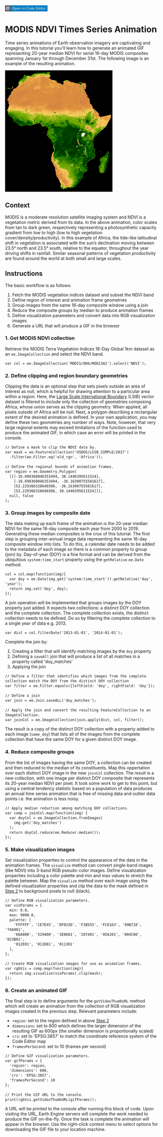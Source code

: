 [![Open In Editor](https://github.com/jdbcode/tutorial-test/blob/master/ee-editor-badge.png?raw=true)](https://earthengine.googleapis.com/api/thumb?thumbid=d2fdb9a6167d24136bde2cb685220e26&token=ecd4cf4d6d16629447fbd8ddca98c2c5)

# MODIS NDVI Times Series Animation

Time series animations of Earth observation imagery are captivating and engaging.
In this tutorial you'll learn how to generate an animated GIF representing 20-year median
NDVI for serial 16-day MODIS composites spanning January 1st through December 31st. The
following image is an example of the resulting animation. 

![MODIS NDVI GIF](modis_ndvi_time_series_animation.gif)

## Context

MODIS is a moderate resolution satellite imaging system and NDVI is a vegetation metric derived from its data.
In the above animation, color scales from tan to dark green, respectively representing a photosynthetic capacity
gradient from low to high (low to high vegetation cover/density/productivity). In this example of Africa, the
tide-like latitudinal shift in vegetation is associated with the sun’s declination moving between 23.5&deg;
north and 23.5&deg; south, relative to the equator, throughout the year driving shifts in rainfall. Similar
seasonal patterns of vegetation productivity are found around the world at both small and large scales.

## Instructions

The basic workflow is as follows:

1. Fetch the MODIS vegetation indices dataset and subset the NDVI band
2. Define region of interest and animation frame geometries
3. Group images from the same 16-day composite window using a join
4. Reduce the composite groups by median to produce animation frames
5. Define visualization parameters and convert data into RGB visualization images
6. Generate a URL that will produce a GIF in the browser

### 1. Get MODIS NDVI collection

Retrieve the MODIS Terra Vegetation Indices 16-Day Global 1km dataset as an `ee.ImageCollection`
and select the NDVI band.

```
var col = ee.ImageCollection('MODIS/006/MOD13A2').select('NDVI');
```

### 2. Define clipping and region boundary geometries

Clipping the data is an optional step that sets pixels outside an area of interest as null, which is helpful
for drawing attention to a particular area within a region. Here, the [Large Scale International Boundary](https://developers.google.com/earth-engine/datasets/catalog/USDOS_LSIB_SIMPLE_2017)
(LSIB) vector dataset is filtered to include only the collection of geometries composing Africa, whose union
serves as the clipping geometry. When applied, all pixels outside of Africa will be null. Next, a polygon
describing a rectangular extent of the desired animation is defined. In your own application, you may define
these two geometries any number of ways. Note, however, that very large regional extents may exceed limitations
of the function used to produce the animated GIF, in which case an error will be printed in the console.

```
// Define a mask to clip the NDVI data by.
var mask = ee.FeatureCollection('USDOS/LSIB_SIMPLE/2017')
  .filter(ee.Filter.eq('wld_rgn', 'Africa'));

// Define the regional bounds of animation frames.
var region = ee.Geometry.Polygon(
  [[[-18.698368046353494, 38.1446395611524],
    [-18.698368046353494, -36.16300755581617],
    [52.229366328646506, -36.16300755581617],
    [52.229366328646506, 38.1446395611524]]], 
  null, false
);
```

### 3. Group images by composite date

The data making up each frame of the animation is the 20-year median NDVI for the same 16-day composite each
year from 2000 to 2019. Generating these median composites is the crux of this tutorial. The first step is
grouping inter-annual image data representing the same 16-day composite window into lists. To do this, a
calendar date needs to be added to the metadata of each image so there is a common property to group (join)
by. Day-of-year (DOY) is a fine format and can be derived from the ubiquitous `system:time_start` property
using the `getRelative` `ee.Date` method.

```
col = col.map(function(img){
  var doy = ee.Date(img.get('system:time_start')).getRelative('day', 'year');
  return img.set('doy', doy);
});
```

A join operation will be implemented that groups images by the DOY property just added. It expects two
collections: a distinct DOY collection and the complete collection. The complete collection exists, the
distinct collection needs to be defined. Do so by filtering the complete collection to a single year of
data e.g. 2013. 

```
var dist = col.filterDate('2013-01-01', '2014-01-01');
```

Complete the join by:

1. Creating a filter that will identify matching images by the `doy` property
2. Defining a `saveAll` join that will produce a list of all matches in a property called 'doy_matches'
3. Applying the join

```
// Define a filter that identifies which images from the complete collection match the DOY from the distinct DOY collection 
var filter = ee.Filter.equals({leftField: 'doy', rightField: 'doy'});

// Define a join
var join = ee.Join.saveALL('doy_matches');

// Apply the join and convert the resulting FeatureCollection to an ImageCollection.
var joinCol = ee.ImageCollection(join.apply(dist, col, filter));
```

The result is a copy of the distinct DOY collection with a property added to each image (`same_doy`) that lists all of the
images from the complete collection that have the same DOY for a given distinct DOY image.

### 4. Reduce composite groups

From the list of images having the same DOY, a collection can be created and then reduced to the median
of its constituents. Map this oppertation over each distinct DOY image in the new `joinCol` collection.
The result is a new collection, with one image per distinct DOY composite that represents its 20-year
median NDVI per pixel. It took some work to get to this point, but using a central tendency statistic
based on a population of data produces an annual time series animation that is free of missing data and
outlier data points i.e. the animation is less noisy.   

```
// Apply median reduction among matching DOY collections.
var comp = joinCol.map(function(img) {
  var doyCol = ee.ImageCollection.fromImages(
    img.get('doy_matches')
  );
  return doyCol.reduce(ee.Reducer.median());
});
```

### 5. Make visualization images

Set visualization properties to control the appearance of the data in the animation frames.
The `visualize` method can convert single-band images (like NDVI)
into 3-band RGB pseudo-color images. Define visualization properties including a color palette and min
and max values to stretch the palette between. Map the `visualize` method over each image using the defined
visualization properties and clip the data to the mask defined in [Step 2](#2_define_clipping_and_frame_boundary_geometries)
to background pixels to null (black).

```
// Define RGB visualization parameters.
var visParams = {
  min: 0.0,
  max: 9000.0,
  palette: [
    'FFFFFF', 'CE7E45', 'DF923D', 'F1B555', 'FCD163', '99B718', '74A901',
    '66A000', '529400', '3E8601', '207401', '056201', '004C00', '023B01',
    '012E01', '011D01', '011301'
  ],
};

// Create RGB visualization images for use as animation frames.
var rgbVis = comp.map(function(img){
  return img.visualize(visParams).clip(mask);
});
```

### 6. Create an animated GIF

The final step is to define arguments for the `getVideoThumbURL` method which will create an animation from
the collection of RGB visualization images created in the previous step. Relevant parameters include:

- `region`: set to the region defined in above [Step 2](#2_define_clipping_and_frame_boundary_geometries)
- `dimensions`: set to 600 which defines the larger dimension of the resulting GIF as 600px (the smaller dimension is proportionally scaled)
- `crs`: set to 'EPSG:3857' to match the coordinate reference system of the Code Editor map
- `framesPerSecond`: set to 10 (frames per second)

```
// Define GIF visualization parameters.
var gifParams = {
  'region': region,
  'dimensions': 600,
  'crs': 'EPSG:3857',
  'framesPerSecond': 10
};

// Print the GIF URL to the console.
print(rgbVis.getVideoThumbURL(gifParams));
```

A URL will be printed to the console after running this block of code. Upon visiting the URL, Earth Engine servers
will complete the work needed to produce the GIF on-the-fly. Once the task is complete the animation will appear in
the browser. Use the right-click context menu to select options for downloading the GIF file to your location machine.

